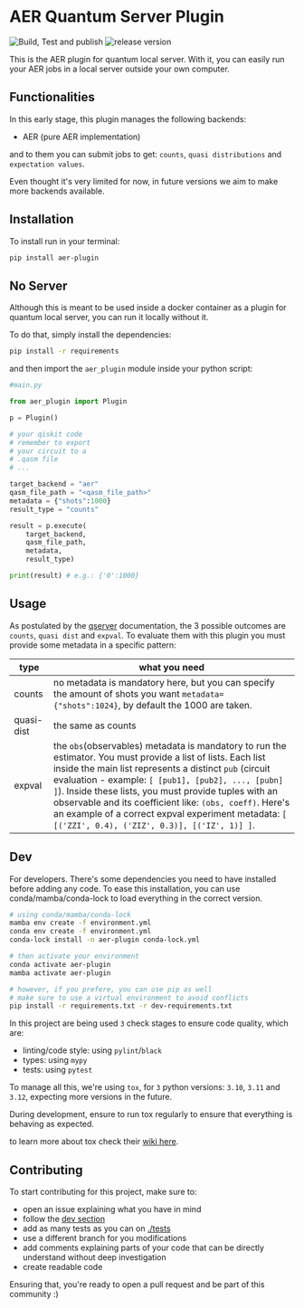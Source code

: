 # AER Quantum Server Plugin

![Build, Test and publish](https://github.com/quantum-plugins/aer-plugin/actions/workflows/build_test_publish.yml/badge.svg)
![release version](https://github.com/quantum-plugins/aer-plugin/actions/workflows/release.yml/badge.svg)

This is the AER plugin for quantum local server. With it, you can easily run your AER jobs in a local server outside your own computer.

## Functionalities

In this early stage, this plugin manages the following backends:

- AER (pure AER implementation)

and to them you can submit jobs to get: `counts`, `quasi distributions` and `expectation values`.

Even thought it's very limited for now, in future versions we aim to make more backends available.

## Installation

To install run in your terminal:

```bash
pip install aer-plugin
```

## No Server

Although this is meant to be used inside a docker container as a plugin for quantum local server, you can run it locally without it.

To do that, simply install the dependencies:

```bash
pip install -r requirements
```


and then import the `aer_plugin` module inside your python script:

```python
#main.py

from aer_plugin import Plugin

p = Plugin()

# your qiskit code
# remember to export 
# your circuit to a 
# .qasm file
# ...

target_backend = "aer"
qasm_file_path = "<qasm_file_path>"
metadata = {"shots":1000}
result_type = "counts"

result = p.execute(
    target_backend, 
    qasm_file_path, 
    metadata, 
    result_type)

print(result) # e.g.: {'0':1000}

```

## Usage

As postulated by the [qserver](https://github.com/Dpbm/qserver) documentation, the 3 possible outcomes are `counts`, `quasi dist` and `expval`.
To evaluate them with this plugin you must provide some metadata in a specific pattern:

| type   | what you need  |
|--------|----------------|
| counts | no metadata is mandatory here, but you can specify the amount of shots you want `metadata={"shots":1024}`, by default the 1000 are taken. |
| quasi-dist | the same as counts |
| expval | the `obs`(observables) metadata is mandatory to run the estimator. You must provide a list of lists. Each list inside the main list represents a distinct `pub` (circuit evaluation - example: `[ [pub1], [pub2], ..., [pubn] ]`). Inside these lists, you must provide tuples with an observable and its coefficient like: `(obs, coeff)`. Here's an example of a correct expval experiment metadata: `[ [('ZZI', 0.4), ('ZIZ', 0.3)], [('IZ', 1)] ]`.


## Dev

For developers. There's some dependencies you need to have installed before adding any code. To ease this installation, you can use conda/mamba/conda-lock to load everything in the correct version.

```bash
# using conda/mamba/conda-lock
mamba env create -f environment.yml
conda env create -f environment.yml
conda-lock install -n aer-plugin conda-lock.yml

# then activate your environment
conda activate aer-plugin
mamba activate aer-plugin

# however, if you prefere, you can use pip as well
# make sure to use a virtual environment to avoid conflicts
pip install -r requirements.txt -r dev-requirements.txt

```

In this project are being used `3` check stages to ensure code quality, which are:

- linting/code style: using `pylint`/`black`
- types: using `mypy`
- tests: using `pytest`

To manage all this, we're using `tox`, for `3` python versions: `3.10`, `3.11` and `3.12`, expecting more versions in the future.

During development, ensure to run tox regularly to ensure that everything is behaving as expected. 

to learn more about tox check their [wiki here](https://tox.wiki/).


## Contributing

To start contributing for this project, make sure to:

- open an issue explaining what you have in mind
- follow the [dev section](#dev)
- add as many tests as you can on [./tests](./tests/)
- use a different branch for you modifications
- add comments explaining parts of your code that can be directly understand without deep investigation
- create readable code

Ensuring that, you're ready to open a pull request and be part of this community :)